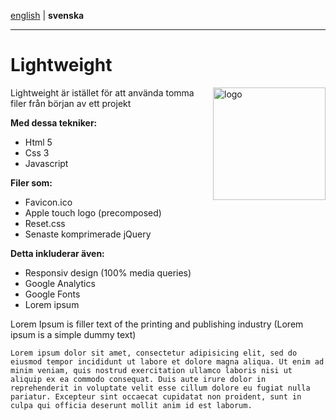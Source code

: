 [english](https://github.com/Ha006/lightweight/blob/master/README.md) | **svenska**
- - -

Lightweight
===========

<img src="https://fbcdn-sphotos-h-a.akamaihd.net/hphotos-ak-prn2/1382809_531221563621299_352345554_n.png" width="180" height="180" alt="logo" align="right"/>

Lightweight är istället för att använda tomma filer från början av ett projekt

**Med dessa tekniker:**

* Html 5
* Css 3
* Javascript

**Filer som:**

* Favicon.ico
* Apple touch logo (precomposed)
* Reset.css
* Senaste komprimerade jQuery

**Detta inkluderar även:**

* Responsiv design (100% media queries)
* Google Analytics
* Google Fonts
* Lorem ipsum

Lorem Ipsum is filler text of the printing and publishing industry (Lorem ipsum is a simple dummy text)

```
Lorem ipsum dolor sit amet, consectetur adipisicing elit, sed do eiusmod tempor incididunt ut labore et dolore magna aliqua. Ut enim ad minim veniam, quis nostrud exercitation ullamco laboris nisi ut aliquip ex ea commodo consequat. Duis aute irure dolor in reprehenderit in voluptate velit esse cillum dolore eu fugiat nulla pariatur. Excepteur sint occaecat cupidatat non proident, sunt in culpa qui officia deserunt mollit anim id est laborum.
```
